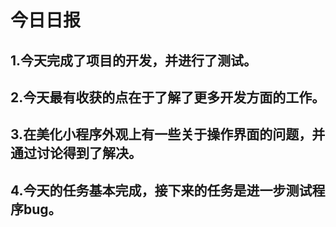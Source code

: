 # 今日日报
## 1.今天完成了项目的开发，并进行了测试。
## 2.今天最有收获的点在于了解了更多开发方面的工作。
## 3.在美化小程序外观上有一些关于操作界面的问题，并通过讨论得到了解决。
## 4.今天的任务基本完成，接下来的任务是进一步测试程序bug。
